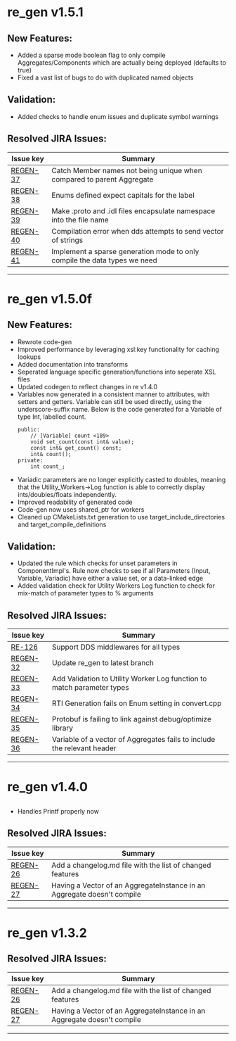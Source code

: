 # re_gen v1.5.1

## New Features:
* Added a sparse mode boolean flag to only compile Aggregates/Components which are actually being deployed (defaults to true)
* Fixed a vast list of bugs to do with duplicated named objects

## Validation:
* Added checks to handle enum issues and duplicate symbol warnings


## Resolved JIRA Issues:
| Issue key | Summary|
| --- | --- |
| [REGEN-37](https://cdit-ma.atlassian.net/browse/REGEN-37) | Catch Member names not being unique when compared to parent Aggregate |
| [REGEN-38](https://cdit-ma.atlassian.net/browse/REGEN-38) | Enums defined expect capitals for the label |
| [REGEN-39](https://cdit-ma.atlassian.net/browse/REGEN-39) | Make .proto and .idl files encapsulate namespace into the file name |
| [REGEN-40](https://cdit-ma.atlassian.net/browse/REGEN-40) | Compilation error when dds attempts to send vector of strings |
| [REGEN-41](https://cdit-ma.atlassian.net/browse/REGEN-41) | Implement a sparse generation mode to only compile the data types we need |

---

# re_gen v1.5.0f

## New Features:
* Rewrote code-gen
* Improved performance by leveraging xsl:key functionality for caching lookups
* Added documentation into transforms
* Seperated language specific generation/functions into seperate XSL files
* Updated codegen to reflect changes in re v1.4.0
* Variables now generated in a consistent manner to attributes, with setters and getters. Variable can still be used directly, using the underscore-suffix name. Below is the code generated for a Variable of type Int, labelled count.
    ```
    public:
        // [Variable] count <189>
        void set_count(const int& value);
        const int& get_count() const;
        int& count();
    private:
        int count_;
    ```
* Variadic parameters are no longer explicitly casted to doubles, meaning that the Utility_Workers->Log function is able to correctly display ints/doubles/floats independently.
* Improved readability of generated code
* Code-gen now uses shared_ptr for workers
* Cleaned up CMakeLists.txt generation to use target_include_directories and target_compile_definitions


## Validation:
* Updated the rule which checks for unset parameters in ComponentImpl's. Rule now checks to see if all Parameters (Input, Variable, Variadic) have either a value set, or a data-linked edge
* Added validation check for Utility Workers Log function to check for mix-match of parameter types to % arguments


## Resolved JIRA Issues:
| Issue key | Summary|
| --- | --- |
| [RE-126](https://cdit-ma.atlassian.net/browse/RE-126) | Support DDS middlewares for all types|
| [REGEN-32](https://cdit-ma.atlassian.net/browse/REGEN-32) | Update re_gen to latest branch |
| [REGEN-33](https://cdit-ma.atlassian.net/browse/REGEN-33) | Add Validation to Utility Worker Log function to match parameter types |
| [REGEN-34](https://cdit-ma.atlassian.net/browse/REGEN-34) | RTI Generation fails on Enum setting in convert.cpp |
| [REGEN-35](https://cdit-ma.atlassian.net/browse/REGEN-35) | Protobuf is failing to link against debug/optimize library |
| [REGEN-36](https://cdit-ma.atlassian.net/browse/REGEN-36) | Variable of a vector of Aggregates fails to include the relevant header |

---

# re_gen v1.4.0

## 
* Handles Printf properly now


## Resolved JIRA Issues:
| Issue key | Summary|
| --- | --- |
| [REGEN-26](https://cdit-ma.atlassian.net/browse/REGEN-26) | Add a changelog.md file with the list of changed features |
| [REGEN-27](https://cdit-ma.atlassian.net/browse/REGEN-27) | Having a Vector of an AggregateInstance in an Aggregate doesn't compile |

---

# re_gen v1.3.2

## Resolved JIRA Issues:
| Issue key | Summary|
| --- | --- |
| [REGEN-26](https://cdit-ma.atlassian.net/browse/REGEN-26) | Add a changelog.md file with the list of changed features |
| [REGEN-27](https://cdit-ma.atlassian.net/browse/REGEN-27) | Having a Vector of an AggregateInstance in an Aggregate doesn't compile |

---